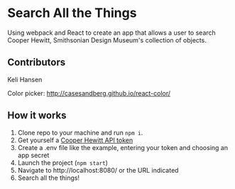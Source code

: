 Search All the Things
===

Using webpack and React to create an app that allows a user to search Cooper Hewitt, Smithsonian Design Museum's collection of objects.

## Contributors
Keli Hansen

Color picker: http://casesandberg.github.io/react-color/

## How it works
1. Clone repo to your machine and run ```npm i```.
1. Get yourself a [Cooper Hewitt API token](https://collection.cooperhewitt.org/api/oauth2/authenticate/like-magic/)
1. Create a .env file like the example, entering your token and choosing an app secret
1. Launch the project (```npm start```)
1. Navigate to http://localhost:8080/ or the URL indicated
1. Search all the things!
